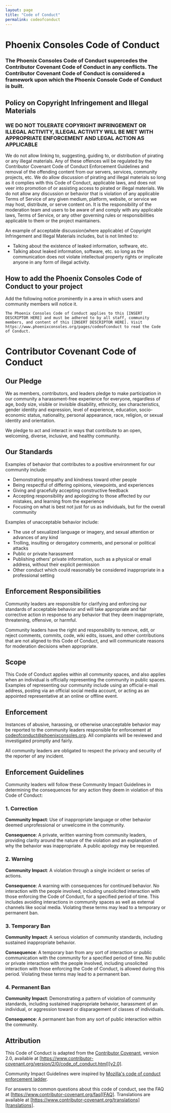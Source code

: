 ```yaml
---
layout: page
title: "Code of Conduct"
permalink: codeofconduct
---
```


# Phoenix Consoles Code of Conduct

### The Phoenix Consoles Code of Conduct supercedes the Contributor Covenant Code of Conduct in any conflicts. The Contributor Covenant Code of Conduct is considered a framework upon which the Phoenix Console Code of Conduct is built.

## Policy on Copyright Infringement and Illegal Materials

### WE DO NOT TOLERATE COPYRIGHT INFRINGEMENT OR ILLEGAL ACTIVITY, ILLEGAL ACTIVITY WILL BE MET WITH APPROPRIATE ENFORCEMENT AND LEGAL ACTION AS APPLICABLE

We do not allow linking to, suggesting, guiding to, or distribution of pirating or any illegal materials. Any of these offences will be regulated by the Contributor Covenant Code of Conduct Enforcement Guidelines and removal of the offending content from our servers, services, community projects, etc. We do allow discussion of pirating and illegal materials so long as it complies with this Code of Conduct, applicable laws, and does not veer into promotion of or assisting access to pirated or illegal materials. We do not allow any discussion or behavior that is violation of any applicable Terms of Service of any given medium, platform, website, or service we may host, distribute, or serve content on. It is the responsibility of the moderation team and users to be aware of and comply with any applicable laws, Terms of Service, or any other governing rules or responsibilities applicable to them or the project maintainers.

An example of acceptable discussion(where applicable) of Copyright Infringement and Illegal Materials includes, but is not limited to:

- Talking about the existence of leaked information, software, etc.
- Talking about leaked information, software, etc. so long as the communication does not violate intellectual property rights or implicate anyone in any form of illegal activity.

## How to add the Phoenix Consoles Code of Conduct to your project

Add the following notice prominently in a area in which users and community members will notice it.

`The Phoenix Consoles Code of Conduct applies to this [INSERT DESCRIPTOR HERE] and must be adhered to by all staff, community members, and content of this [INSERT DESCRIPTOR HERE]. Visit https://www.phoenixconsoles.org/pages/codeofconduct to read the Code of Conduct.`

# Contributor Covenant Code of Conduct

## Our Pledge

We as members, contributors, and leaders pledge to make participation in our
community a harassment-free experience for everyone, regardless of age, body
size, visible or invisible disability, ethnicity, sex characteristics, gender
identity and expression, level of experience, education, socio-economic status,
nationality, personal appearance, race, religion, or sexual identity
and orientation.

We pledge to act and interact in ways that contribute to an open, welcoming,
diverse, inclusive, and healthy community.

## Our Standards

Examples of behavior that contributes to a positive environment for our
community include:

* Demonstrating empathy and kindness toward other people
* Being respectful of differing opinions, viewpoints, and experiences
* Giving and gracefully accepting constructive feedback
* Accepting responsibility and apologizing to those affected by our mistakes,
  and learning from the experience
* Focusing on what is best not just for us as individuals, but for the
  overall community

Examples of unacceptable behavior include:

* The use of sexualized language or imagery, and sexual attention or
  advances of any kind
* Trolling, insulting or derogatory comments, and personal or political attacks
* Public or private harassment
* Publishing others' private information, such as a physical or email
  address, without their explicit permission
* Other conduct which could reasonably be considered inappropriate in a
  professional setting

## Enforcement Responsibilities

Community leaders are responsible for clarifying and enforcing our standards of
acceptable behavior and will take appropriate and fair corrective action in
response to any behavior that they deem inappropriate, threatening, offensive,
or harmful.

Community leaders have the right and responsibility to remove, edit, or reject
comments, commits, code, wiki edits, issues, and other contributions that are
not aligned to this Code of Conduct, and will communicate reasons for moderation
decisions when appropriate.

## Scope

This Code of Conduct applies within all community spaces, and also applies when
an individual is officially representing the community in public spaces.
Examples of representing our community include using an official e-mail address,
posting via an official social media account, or acting as an appointed
representative at an online or offline event.

## Enforcement

Instances of abusive, harassing, or otherwise unacceptable behavior may be
reported to the community leaders responsible for enforcement at
codeofconduct@phoenixconsoles.org.
All complaints will be reviewed and investigated promptly and fairly.

All community leaders are obligated to respect the privacy and security of the
reporter of any incident.

## Enforcement Guidelines

Community leaders will follow these Community Impact Guidelines in determining
the consequences for any action they deem in violation of this Code of Conduct:

### 1. Correction

**Community Impact**: Use of inappropriate language or other behavior deemed
unprofessional or unwelcome in the community.

**Consequence**: A private, written warning from community leaders, providing
clarity around the nature of the violation and an explanation of why the
behavior was inappropriate. A public apology may be requested.

### 2. Warning

**Community Impact**: A violation through a single incident or series
of actions.

**Consequence**: A warning with consequences for continued behavior. No
interaction with the people involved, including unsolicited interaction with
those enforcing the Code of Conduct, for a specified period of time. This
includes avoiding interactions in community spaces as well as external channels
like social media. Violating these terms may lead to a temporary or
permanent ban.

### 3. Temporary Ban

**Community Impact**: A serious violation of community standards, including
sustained inappropriate behavior.

**Consequence**: A temporary ban from any sort of interaction or public
communication with the community for a specified period of time. No public or
private interaction with the people involved, including unsolicited interaction
with those enforcing the Code of Conduct, is allowed during this period.
Violating these terms may lead to a permanent ban.

### 4. Permanent Ban

**Community Impact**: Demonstrating a pattern of violation of community
standards, including sustained inappropriate behavior,  harassment of an
individual, or aggression toward or disparagement of classes of individuals.

**Consequence**: A permanent ban from any sort of public interaction within
the community.

## Attribution

This Code of Conduct is adapted from the [Contributor Covenant][homepage],
version 2.0, available at
[https://www.contributor-covenant.org/version/2/0/code_of_conduct.html][v2.0].

Community Impact Guidelines were inspired by 
[Mozilla's code of conduct enforcement ladder][Mozilla CoC].

For answers to common questions about this code of conduct, see the FAQ at
[https://www.contributor-covenant.org/faq][FAQ]. Translations are available 
at [https://www.contributor-covenant.org/translations][translations].

[homepage]: https://www.contributor-covenant.org
[v2.0]: https://www.contributor-covenant.org/version/2/0/code_of_conduct.html
[Mozilla CoC]: https://github.com/mozilla/diversity
[FAQ]: https://www.contributor-covenant.org/faq
[translations]: https://www.contributor-covenant.org/translations

